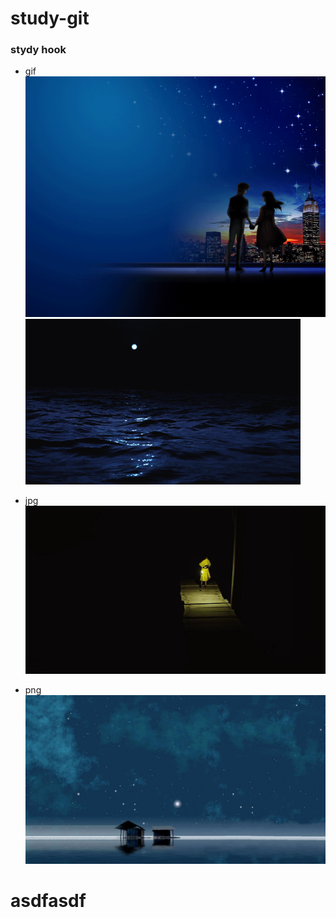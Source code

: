 # study-git

### stydy hook 

- gif
![image](../../images/gif/53.gif)
![image](../../images/gif/1525.gif)

- jpg
![image](../../images/jpg/20c01.jpg)

- png
![image](../../images/png/54542.jpg)

# asdfasdf